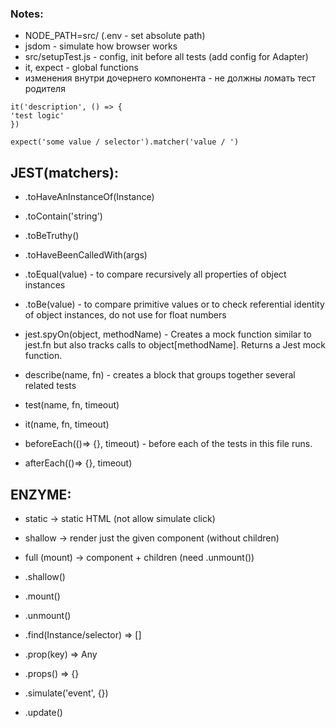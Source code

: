 ### Notes:

- NODE_PATH=src/ (.env - set absolute path)
- jsdom - simulate how browser works
- src/setupTest.js - config, init before all tests (add config for Adapter)
- it, expect - global functions
- изменения внутри дочернего компонента - не должны ломать тест родителя

```
it('description', () => {
'test logic'
})
```

```
expect('some value / selector').matcher('value / ')
```

## JEST(matchers):

- .toHaveAnInstanceOf(Instance)
- .toContain('string')
- .toBeTruthy()
- .toHaveBeenCalledWith(args)
- .toEqual(value) - to compare recursively all properties of object instances
- .toBe(value) - to compare primitive values or to check referential identity of object instances, do not use for float numbers
- jest.spyOn(object, methodName) - Creates a mock function similar to jest.fn but also tracks calls to object[methodName]. Returns a Jest mock function.

- describe(name, fn) - creates a block that groups together several related tests
- test(name, fn, timeout)
- it(name, fn, timeout)
- beforeEach(()=> {}, timeout) - before each of the tests in this file runs.
- afterEach(()=> {}, timeout)

## ENZYME:

- static -> static HTML (not allow simulate click)
- shallow -> render just the given component (without children)
- full (mount) -> component + children (need .unmount())

- .shallow()
- .mount()
- .unmount()

- .find(Instance/selector) => []
- .prop(key) => Any
- .props() => {}
- .simulate('event', {})
- .update()
